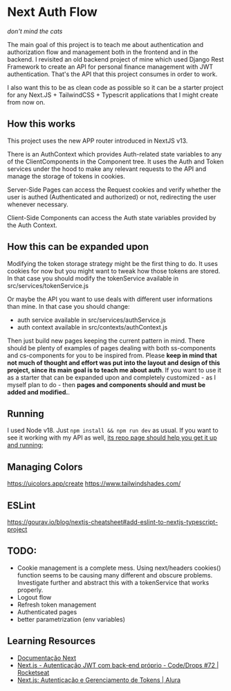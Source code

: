 # Next Auth Flow

_don't mind the cats_

The main goal of this project is to teach me about authentication and authorization flow and management both in the frontend and in the backend. I revisited an old backend project of mine which used Django Rest Framework to create an API for personal finance management with JWT authentication. That's the API that this project consumes in order to work.

I also want this to be as clean code as possible so it can be a starter project for any Next.JS + TailwindCSS + Typescrit applications that I might create from now on.

## How this works

This project uses the new APP router introduced in NextJS v13.

There is an AuthContext which provides Auth-related state variables to any of the ClientComponents in the Component tree. It uses the Auth and Token services under the hood to make any relevant requests to the API and manage the storage of tokens in cookies.

Server-Side Pages can access the Request cookies and verify whether the user is authed (Authenticated and authorized) or not, redirecting the user whenever necessary.

Client-Side Components can access the Auth state variables provided by the Auth Context.

## How this can be expanded upon

Modifying the token storage strategy might be the first thing to do. It uses cookies for now but you might want to tweak how those tokens are stored. In that case you should modify the tokenService available in src/services/tokenService.js

Or maybe the API you want to use deals with different user informations than mine. In that case you should change:

- auth service available in src/services/authService.js
- auth context available in src/contexts/authContext.js

Then just build new pages keeping the current pattern in mind. There should be plenty of examples of pages dealing with both ss-components and cs-components for you to be inspired from. Please **keep in mind that not much of thought and effort was put into the layout and design of this project, since its main goal is to teach me about auth**. If you want to use it as a starter that can be expanded upon and completely customized - as I myself plan to do - then **pages and components should and must be added and modified.**.

## Running

I used Node v18. Just `npm install && npm run dev` as usual. If you want to see it working with my API as well, [its repo page should help you get it up and running](https://github.com/rodrigomarcolin/gefin-backend);

## Managing Colors

https://uicolors.app/create
https://www.tailwindshades.com/

## ESLint

https://gourav.io/blog/nextjs-cheatsheet#add-eslint-to-nextjs-typescript-project

## TODO:

- Cookie management is a complete mess. Using next/headers cookies() function
  seems to be causing many different and obscure problems. Investigate further
  and abstract this with a tokenService that works properly.
- Logout flow
- Refresh token management
- Authenticated pages
- better parametrization (env variables)

## Learning Resources

- [Documentação Next](https://nextjs.org/docs/app)
- [Next.js - Autenticação JWT com back-end próprio - Code/Drops #72 | Rocketseat](https://www.youtube.com/watch?v=pvrKHpXGO8E)
- [Next.js: Autenticação e Gerenciamento de Tokens | Alura](https://cursos.alura.com.br/course/nextjs-autenticacao-gerenciamento-tokens/)
